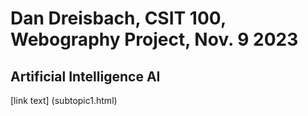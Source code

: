 # Dan Dreisbach, CSIT 100, Webography Project, Nov. 9 2023
## Artificial Intelligence AI
[link text] (subtopic1.html)
